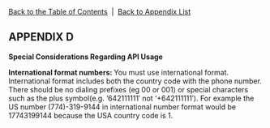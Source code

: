 <a href="/1.3/README.md">Back to the Table of Contents</a>&nbsp;&nbsp;|&nbsp;&nbsp;<a href="API_APPENDIX.md">Back to Appendix List</a>
<h2>APPENDIX D</h2>
<strong>Special Considerations Regarding API Usage</strong>

<p><strong>International format numbers: </strong> You must use international format. International format includes both the country code with the phone number. There should be no dialing prefixes (eg 00 or 001) or special characters such as the plus symbol(e.g. &#8217;642111111&#8242; not &#8216;+642111111&#8242;). For example the US number (774)-319-9144 in international number format would be 17743199144 because the USA country code is 1.</p>

